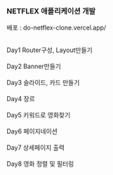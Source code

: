 <h3>NETFLEX 애플리케이션 개발</h3>
배포 : do-netflex-clone.vercel.app/</br>
</br>

Day1 Router구성, Layout만들기</br>
</br>
Day2  Banner만들기</br>
</br>
Day3 슬라이드, 카드 만들기</br>
</br>
Day4 장르</br>
</br>
Day5 키워드로 영화찾기</br>
</br>
Day6 페이지네이션</br>
</br>
Day7 상세페이지 출력</br>
</br>
Day8 영화 정렬 및 필터링</br>
 
